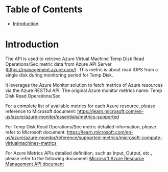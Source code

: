 # Table of Contents
- [Introduction](#introduction)


# Introduction <a name="introduction"></a>
The API is used to retrieve Azure Virtual Machine Temp Disk Read Operations/Sec metric data from Azure API Server (https://management.azure.com/). This metric is about read IOPS from a single disk during monitoring period for Temp Disk.



It leverages the Azure Monitor solution to fetch metrics of Azure resources via the Azure RESTful API. The original Azure monitor metrics name: Temp Disk Read Operations/Sec



For a complete list of available metrics for each Azure resource, please reference to Microsoft document: https://learn.microsoft.com/en-us/azure/azure-monitor/essentials/metrics-supported 

For Temp Disk Read Operations/Sec metric detailed information, please refer to Microsoft document: https://learn.microsoft.com/en-us/azure/azure-monitor/reference/supported-metrics/microsoft-compute-virtualmachines-metrics

For Azure Metrics APIs detailed definition, such as Input, Output, etc., please refer to the following document:
[Microsoft Azure Resource Management API document](https://learn.microsoft.com/en-us/rest/api/monitor/metrics/list?view=rest-monitor-2023-10-01&tabs=HTTP)
